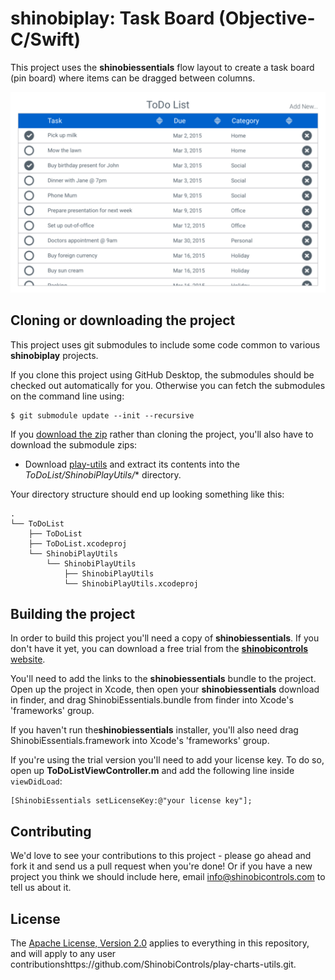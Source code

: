 shinobiplay: Task Board (Objective-C/Swift)
=====================

This project uses the **shinobiessentials** flow layout to create a task board (pin board) where items can be dragged between columns.

![Screenshot](screenshot.png?raw=true)

Cloning or downloading the project
------------------
This project uses git submodules to include some code common to various **shinobiplay** projects.

If you clone this project using GitHub Desktop, the submodules should be checked out automatically for you. Otherwise you can fetch the submodules on the command line using:

    $ git submodule update --init --recursive
    
If you [download the zip](../../archive/master.zip) rather than cloning the project, you'll also have to download the submodule zips:

* Download [play-utils](https://github.com/ShinobiControls/play-utils/archive/master.zip) and extract its contents into the *ToDoList/ShinobiPlayUtils/** directory.

Your directory structure should end up looking something like this:

    .
    └── ToDoList
        ├── ToDoList
        ├── ToDoList.xcodeproj
        └── ShinobiPlayUtils
            └── ShinobiPlayUtils
                ├── ShinobiPlayUtils
                └── ShinobiPlayUtils.xcodeproj
                
Building the project
------------------

In order to build this project you'll need a copy of **shinobiessentials**. If you don't have it yet, you can download a free trial from the [**shinobicontrols** website](https://www.shinobicontrols.com).

You'll need to add the links to the **shinobiessentials** bundle to the project. Open up the project in Xcode, then open your **shinobiessentials** download in finder, and drag ShinobiEssentials.bundle from finder into Xcode's 'frameworks' group.

If you haven't run the**shinobiessentials** installer, you'll also need drag ShinobiEssentials.framework into Xcode's 'frameworks' group.

If you're using the trial version you'll need to add your license key. To do so, open up **ToDoListViewController.m** and add the following line inside `viewDidLoad`:

    [ShinobiEssentials setLicenseKey:@"your license key"];

Contributing
------------

We'd love to see your contributions to this project - please go ahead and fork it and send us a pull request when you're done! Or if you have a new project you think we should include here, email info@shinobicontrols.com to tell us about it.

License
-------

The [Apache License, Version 2.0](LICENSE) applies to everything in this repository, and will apply to any user contributionshttps://github.com/ShinobiControls/play-charts-utils.git.